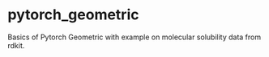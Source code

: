 # pytorch_geometric
Basics of Pytorch Geometric with example on molecular solubility data from rdkit.
